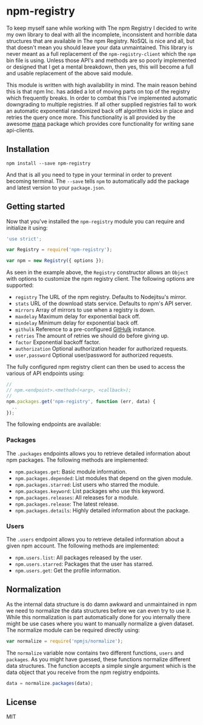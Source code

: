 # npm-registry

To keep myself sane while working with The npm Registry I decided to write my
own library to deal with all the incomplete, inconsistent and horrible data
structures that are available in The npm Registry. NoSQL is nice and all, but
that doesn't mean you should leave your data unmaintained. This library is never
meant as a full replacement of the `npm-registry-client` which the `npm` bin
file is using. Unless those API's and methods are so poorly implemented or
designed that I get a mental breakdown, then yes, this will become a full and
usable replacement of the above said module.

This module is written with high availability in mind. The main reason behind
this is that npm Inc. has added a lot of moving parts on top of the registry
which frequently breaks. In order to combat this I've implemented automatic
downgrading to multiple registries. If all other supplied registries fail to
work an automatic exponential randomized back off algorithm kicks in place and
retries the query once more. This functionality is all provided by the awesome
[mana] package which provides core functionality for writing sane api-clients.

## Installation

```
npm install --save npm-registry
```

And that is all you need to type in your terminal in order to prevent becoming
terminal. The `--save` tells `npm` to automatically add the package and latest
version to your `package.json`.

## Getting started

Now that you've installed the `npm-registry` module you can require and
initialize it using:

```js
'use strict';

var Registry = require('npm-registry');

var npm = new Registry({ options });
```

As seen in the example above, the `Registry` constructor allows an `Object` with
options to customize the npm registry client. The following options are supported:

- `registry` The URL of the npm registry. Defaults to Nodejitsu's mirror.
- `stats` URL of the download stats service. Defaults to npm's API server.
- `mirrors` Array of mirrors to use when a registry is down.
- `maxdelay` Maximum delay for exponential back off.
- `mindelay` Minimum delay for exponential back off.
- `githulk` Reference to a pre-configured [GitHulk] instance.
- `retries` The amount of retries we should do before giving up.
- `factor` Exponential backoff factor.
- `authorization` Optional authorization header for authorized requests.
- `user,password` Optional user/password for authorized requests.

The fully configured npm registry client can then be used to access the various
of API endpoints using:

```js
//
// npm.<endpoint>.<method>(<arg>, <callback>);
//
npm.packages.get('npm-registry', function (err, data) {
  ..
});
```

The following endpoints are available:

### Packages

The `.packages` endpoints allows you to retrieve detailed information about npm
packages. The following methods are implemented:

- `npm.packages.get`: Basic module information.
- `npm.packages.depended`: List modules that depend on the given module.
- `npm.packages.starred`: List users who starred the module.
- `npm.packages.keyword`: List packages who use this keyword.
- `npm.packages.releases`: All releases for a module.
- `npm.packages.release`: The latest release.
- `npm.packages.details`: Highly detailed information about the package.

### Users

The `.users` endpoint allows you to retrieve detailed information about a given
npm account. The following methods are implemented:


- `npm.users.list`: All packages released by the user.
- `npm.users.starred`: Packages that the user has starred.
- `npm.users.get`: Get the profile information.

## Normalization

As the internal data structure is do damn awkward and unmaintained in npm we
need to normalize the data structures before we can even try to use it. While
this normalization is part automatically done for you internally there might be
use cases where you want to manually normalize a given dataset. The normalize
module can be required directly using:

```js
var normalize = require('npmjs/normalize');
```

The `normalize` variable now contains two different functions, `users` and
`packages`. As you might have guessed, these functions normalize different data
structures. The function accepts a simple single argument which is the data
object that you receive from the npm registry endpoints.

```js
data = normalize.packages(data);
```

## License

MIT

[mana]: http://github.com/3rd-Eden/mana
[Githulk]: http://github.com/3rd-Eden/githulk
